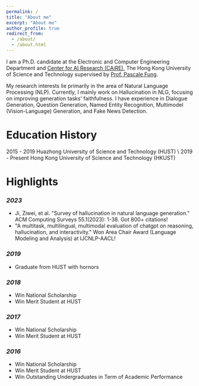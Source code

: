 ```yaml
---
permalink: /
title: "About me"
excerpt: "About me"
author_profile: true
redirect_from: 
  - /about/
  - /about.html
---
```


I am a Ph.D. candidate at the Electronic and Computer Engineering Department and [Center for AI Research (CAiRE)](https://caire.ust.hk), The Hong Kong University of Science and Technology supervised by [Prof. Pascale Fung](https://pascale.home.ece.ust.hk). 

My research interests lie primarily in the area of Natural Language Processing (NLP). Currently, I mainly work on Hallucination in NLG, focusing on improving generation tasks' faithfulness. I have experience in Dialogue Generation, Question Generation, Named Entity Recognition, Multimodel (Vision-Language) Generation, and Fake News Detection.

Education History
======
2015 - 2019     Huazhong University of Science and Technology (HUST) \\
2019 - Present  Hong Kong University of Science and Technology (HKUST)

Highlights
======
### *2023*
+ Ji, Ziwei, et al. "Survey of hallucination in natural language generation." ACM Computing Surveys 55.1(2023): 1-38. Got 800+ citations!
+ "A multitask, multilingual, multimodal evaluation of chatgpt on reasoning, hallucination, and interactivity." Won Area Chair Award (Language Modeling and Analysis) at IJCNLP-AACL!
### *2019*
+ Graduate from HUST with hornors
### *2018*
+ Win National Scholarship
+ Win Merit Student at HUST
### *2017*
+ Win National Scholarship
+ Win Merit Student at HUST
### *2016*
+ Win National Scholarship
+ Win Merit Student at HUST
+ Win Outstanding Undergraduates in Term of Academic Performance
